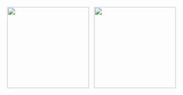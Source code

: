 <div align="center">
  <img src="https://github-readme-stats-blond-pi-91.vercel.app/api?username=Yixi&show_icons=true&theme=radical" height="190" />
  &nbsp
  <img src="https://github-readme-stats-blond-pi-91.vercel.app/api/top-langs/?username=Yixi&layout=compact" height="190"  />
</div>
